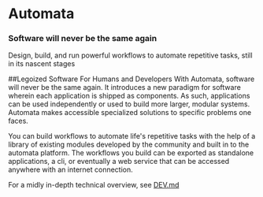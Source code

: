 
# Automata
### Software will never be the same again

Design, build, and run powerful workflows to automate repetitive tasks, still in its nascent stages

##Legoized Software For Humans and Developers
With Automata, software will never be the same again. It introduces a new paradigm for software wherein each application is shipped as components. As such, applications can be used independently or used to build more larger, modular systems. Automata makes accessible specialized solutions to specific problems one faces.

You can build workflows to automate life's repetitive tasks with the help of a library of existing modules developed by the community and built in to the automata platform. The workflows you build can be exported as standalone applications, a cli, or eventually a web service that can be accessed anywhere with an internet connection.

For a midly in-depth technical overview, see [DEV.md](https://github.com/theideasmith/Automata/blob/master/DEV.md)
